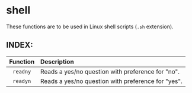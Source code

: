 # shell

These functions are to be used in Linux shell scripts (`.sh` extension).

## INDEX:

| Function | Description |
| :---: | :--- |
| `readny` | Reads a yes/no question with preference for "no". |
| `readyn` | Reads a yes/no question with preference for "yes". |
